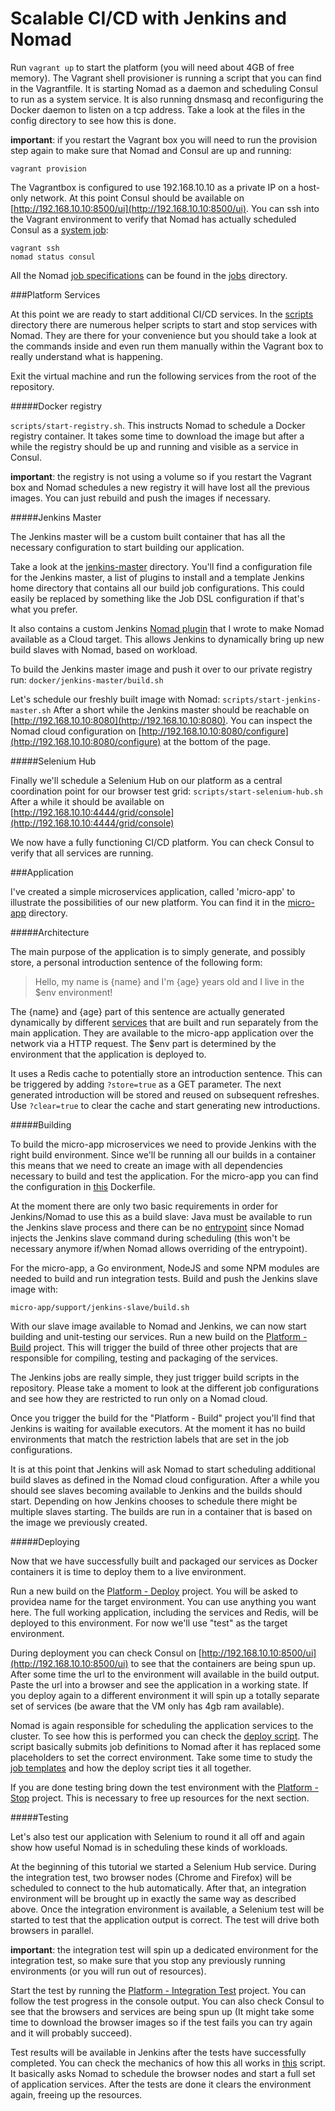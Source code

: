 Scalable CI/CD with Jenkins and Nomad 
=====================================

Run ```vagrant up``` to start the platform (you will need about 4GB of free
memory). The Vagrant shell provisioner is running a script that you can find in
the Vagrantfile. It is starting Nomad as a daemon and scheduling Consul to run
as a system service. It is also running dnsmasq and reconfiguring the Docker
daemon to listen on a tcp address. Take a look at the files in the config
directory to see how this is done.

**important**: if you restart the Vagrant box you will need to run the provision
step again to make sure that Nomad and Consul are up and running:

```
vagrant provision
```

The Vagrantbox is configured to use 192.168.10.10 as a private IP on a host-only
network. At this point Consul should be available on
[http://192.168.10.10:8500/ui](http://192.168.10.10:8500/ui).  You can ssh into
the Vagrant environment to verify that Nomad has actually scheduled Consul as a
[system job](https://www.nomadproject.io/docs/jobspec/schedulers.html):

``` 
vagrant ssh 
nomad status consul 
```

All the Nomad [job
specifications](https://www.nomadproject.io/docs/jobspec/index.html) can be
found in the [jobs](https://github.com/iverberk/nomad-ci/tree/master/nomad/jobs)
directory.

###Platform Services

At this point we are ready to start additional CI/CD services. In the
[scripts](https://github.com/iverberk/nomad-ci/tree/master/scripts) directory
there are numerous helper scripts to start and stop services with Nomad. They
are there for your convenience but you should take a look at the commands inside
and even run them manually within the Vagrant box to really understand what is
happening.

Exit the virtual machine and run the following services from the root of the
repository.

#####Docker registry

``` scripts/start-registry.sh ```. This instructs Nomad to schedule a Docker 
registry container. It takes some time to download the image but after a while 
the registry should be up and running and visible as a service in Consul. 

**important**: the registry is not using a volume so if you restart the Vagrant
box and Nomad schedules a new registry it will have lost all the previous images.
You can just rebuild and push the images if necessary.

#####Jenkins Master

The Jenkins master will be a custom built container that has all the necessary
configuration to start building our application. 

Take a look at the [jenkins-master](https://github.com/iverberk/nomad-ci/tree/master/docker/jenkins-master) 
directory. You'll find a configuration file for the Jenkins master, a list of 
plugins to install and a template Jenkins home directory that contains all our 
build job configurations. This could easily be replaced by something like the 
Job DSL configuration if that's what you prefer.

It also contains a custom Jenkins [Nomad plugin](https://github.com/iverberk/jenkins-nomad) 
that I wrote to make Nomad available as a Cloud target. This allows Jenkins to 
dynamically bring up new build slaves with Nomad, based on workload.

To build the Jenkins master image and push it over to our private registry run:
``` docker/jenkins-master/build.sh ``` 

Let's schedule our freshly built image with Nomad: ``` scripts/start-jenkins-master.sh ``` 
After a short while the Jenkins master should be reachable on [http://192.168.10.10:8080](http://192.168.10.10:8080). 
You can inspect the Nomad cloud configuration on [http://192.168.10.10:8080/configure](http://192.168.10.10:8080/configure)
at the bottom of the page.

#####Selenium Hub

Finally we'll schedule a Selenium Hub on our platform as a central coordination
point for our browser test grid: ```scripts/start-selenium-hub.sh``` After a
while it should be available on [http://192.168.10.10:4444/grid/console](http://192.168.10.10:4444/grid/console)

We now have a fully functioning CI/CD platform. You can check Consul to verify
that all services are running. 

###Application 

I've created a simple microservices application, called 'micro-app' to illustrate 
the possibilities of our new platform. You can find it in the [micro-app](https://github.com/iverberk/nomad-ci/tree/master/micro-app) directory. 

#####Architecture

The main purpose of the application is to simply generate, and possibly store, a
personal introduction sentence of the following form: 

>Hello, my name is {name} and I'm {age} years old and I live in the $env
>environment! 

The {name} and {age} part of this sentence are actually generated dynamically by
different
[services](https://github.com/iverberk/nomad-ci/tree/master/micro-app/services) 
that are built and run separately from the main application. They are available 
to the micro-app application over the network via a HTTP request. The $env part 
is determined by the environment that the application is deployed to.

It uses a Redis cache to potentially store an introduction sentence. This can be
triggered by adding ```?store=true``` as a GET parameter. The next generated
introduction will be stored and reused on subsequent refreshes. Use
```?clear=true``` to clear the cache and start generating new introductions.

#####Building

To build the micro-app microservices we need to provide Jenkins with the right
build environment. Since we'll be running all our builds in a container this
means that we need to create an image with all dependencies necessary to build
and test the application. For the micro-app you can find the configuration in
[this](https://github.com/iverberk/nomad-ci/blob/master/micro-app/support/jenkins-slave/Dockerfile) 
Dockerfile.

At the moment there are only two basic requirements in order for Jenkins/Nomad
to use this as a build slave: Java must be available to run the Jenkins slave
process and there can be no [entrypoint](https://docs.docker.com/engine/reference/run/#entrypoint-default-command-to-execute-at-runtime) 
since Nomad injects the Jenkins slave command during scheduling (this won't be 
necessary anymore if/when Nomad allows overriding of the entrypoint). 

For the micro-app, a Go environment, NodeJS and some NPM modules are needed to
build and run integration tests. Build and push the Jenkins slave image with: 

``` micro-app/support/jenkins-slave/build.sh ```

With our slave image available to Nomad and Jenkins, we can now start building 
and unit-testing our services. Run a new build on the [Platform - Build](http://192.168.10.10:8080/) 
project. This will trigger the build of three other projects that are responsible for 
compiling, testing and packaging of the services.

The Jenkins jobs are really simple, they just trigger build scripts in the repository.
Please take a moment to look at the different job configurations and see how
they are restricted to run only on a Nomad cloud. 

Once you trigger the build for the "Platform - Build" project you'll find that 
Jenkins is waiting for available executors. At the moment it has no build 
environments that match the restriction labels that are set in the job configurations. 

It is at this point that Jenkins will ask Nomad to start scheduling additional
build slaves as defined in the Nomad cloud configuration. After a while you
should see slaves becoming available to Jenkins and the builds should start.
Depending on how Jenkins chooses to schedule there might be multiple slaves
starting. The builds are run in a container that is based on the image we
previously created.

#####Deploying 

Now that we have successfully built and packaged our services as Docker 
containers it is time to deploy them to a live environment. 

Run a new build on the [Platform - Deploy](http://192.168.10.10:8080/) project. 
You will be asked to providea name for the target environment. You can use anything 
you want here. The full working application, including the services and Redis, 
will be deployed to this environment. For now we'll use "test" as the target environment.  

During deployment you can check Consul on [http://192.168.10.10:8500/ui](http://192.168.10.10:8500/ui) to
see that the containers are being spun up. After some time the url to the environment 
will available in the build output. Paste the url into a browser and see the 
application in a working state. If you deploy again to a different environment 
it will spin up a totally separate set of services (be aware that the VM only 
has 4gb ram available). 

Nomad is again responsible for scheduling the application services to the
cluster. To see how this is performed you can check the
[deploy script](https://github.com/iverberk/nomad-ci/blob/master/micro-app/deploy/deploy.sh). 
The script basically submits job definitions to Nomad after it has replaced some 
placeholders to set the correct environment. Take some time to study the 
[job templates](https://github.com/iverberk/nomad-ci/tree/master/micro-app/deploy/jobs) 
and how the deploy script ties it all together.

If you are done testing bring down the test environment with the [Platform -
Stop](http://192.168.10.10:8080/) project. This is necessary to free up resources for the next section.

#####Testing 

Let's also test our application with Selenium to round it all off and again 
show how useful Nomad is in scheduling these kinds of workloads. 

At the beginning of this tutorial we started a Selenium Hub service. During the
integration test, two browser nodes (Chrome and Firefox) will be scheduled to
connect to the hub automatically. After that, an integration environment will be
brought up in exactly the same way as described above. Once the integration
environment is available, a Selenium test will be started to test that the
application output is correct. The test will drive both browsers in parallel.

**important**: the integration test will spin up a dedicated environment for the
integration test, so make sure that you stop any previously running environments
(or you will run out of resources).

Start the test by running the [Platform - Integration Test](http://192.168.10.10:8080/) project. You can
follow the test progress in the console output. You can also check Consul to see
that the browsers and services are being spun up (It might take some time to
download the browser images so if the test fails you can try again and it will
probably succeed).

Test results will be available in Jenkins after the tests have successfully
completed. You can check the mechanics of how this all works in [this](https://github.com/iverberk/nomad-ci/blob/master/micro-app/integration-tests/run_tests.sh) 
script. It basically asks Nomad to schedule the browser nodes and start a full 
set of application services. After the tests are done it clears the environment 
again, freeing up the resources.

